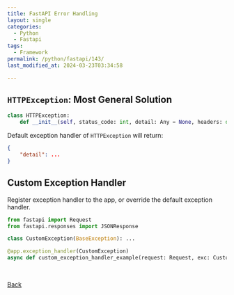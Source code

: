 ```yaml
---
title: FastAPI Error Handling
layout: single
categories:
  - Python
  - Fastapi
tags:
  - Framework
permalink: /python/fastapi/143/
last_modified_at: 2024-03-23T03:34:58

---
```


## `HTTPException`: Most General Solution

```py
class HTTPException:
    def __init__(self, status_code: int, detail: Any = None, headers: dict[str, str] = None): ...
```

Default exception handler of `HTTPException` will return:

```json
{
    "detail": ...
}
```

## Custom Exception Handler

Register exception handler to the app, or override the default exception handler.

```py
from fastapi import Request
from fastapi.responses import JSONResponse

class CustomException(BaseException): ...

@app.exception_handler(CustomException)
async def custom_exception_handler_example(request: Request, exc: CustomException) -> JSONResponse: ...
```

<br>

[Back](/python/fastapi/)